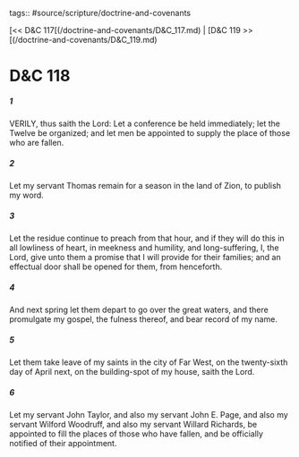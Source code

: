 tags:: #source/scripture/doctrine-and-covenants

[<< D&C 117[(/doctrine-and-covenants/D&C_117.md) | [D&C 119 >>[(/doctrine-and-covenants/D&C_119.md)

# D&C 118

##### 1

VERILY, thus saith the Lord: Let a conference be held immediately; let the Twelve be organized; and let men be appointed to supply the place of those who are fallen.

##### 2

Let my servant Thomas remain for a season in the land of Zion, to publish my word.

##### 3

Let the residue continue to preach from that hour, and if they will do this in all lowliness of heart, in meekness and humility, and long-suffering, I, the Lord, give unto them a promise that I will provide for their families; and an effectual door shall be opened for them, from henceforth.

##### 4

And next spring let them depart to go over the great waters, and there promulgate my gospel, the fulness thereof, and bear record of my name.

##### 5

Let them take leave of my saints in the city of Far West, on the twenty-sixth day of April next, on the building-spot of my house, saith the Lord.

##### 6

Let my servant John Taylor, and also my servant John E. Page, and also my servant Wilford Woodruff, and also my servant Willard Richards, be appointed to fill the places of those who have fallen, and be officially notified of their appointment.
